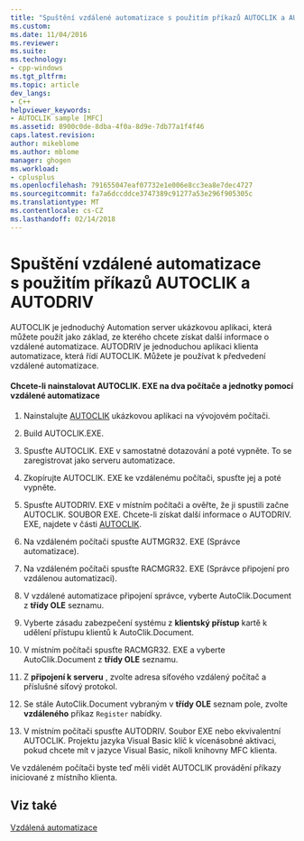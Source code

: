```yaml
---
title: "Spuštění vzdálené automatizace s použitím příkazů AUTOCLIK a AUTODRIV | Microsoft Docs"
ms.custom: 
ms.date: 11/04/2016
ms.reviewer: 
ms.suite: 
ms.technology:
- cpp-windows
ms.tgt_pltfrm: 
ms.topic: article
dev_langs:
- C++
helpviewer_keywords:
- AUTOCLIK sample [MFC]
ms.assetid: 8900c0de-8dba-4f0a-8d9e-7db77a1f4f46
caps.latest.revision: 
author: mikeblome
ms.author: mblome
manager: ghogen
ms.workload:
- cplusplus
ms.openlocfilehash: 791655047eaf07732e1e006e8cc3ea8e7dec4727
ms.sourcegitcommit: fa7a6dccddce3747389c91277a53e296f905305c
ms.translationtype: MT
ms.contentlocale: cs-CZ
ms.lasthandoff: 02/14/2018
---
```

# <a name="running-remote-automation-using-autoclik-and-autodriv"></a>Spuštění vzdálené automatizace s použitím příkazů AUTOCLIK a AUTODRIV
AUTOCLIK je jednoduchý Automation server ukázkovou aplikaci, která můžete použít jako základ, ze kterého chcete získat další informace o vzdálené automatizace. AUTODRIV je jednoduchou aplikaci klienta automatizace, která řídí AUTOCLIK. Můžete je používat k předvedení vzdálené automatizace.  
  
#### <a name="to-install-autoclikexe-on-two-machines-and-drive-it-using-remote-automation"></a>Chcete-li nainstalovat AUTOCLIK. EXE na dva počítače a jednotky pomocí vzdálené automatizace  
  
1.  Nainstalujte [AUTOCLIK](../visual-cpp-samples.md) ukázkovou aplikaci na vývojovém počítači.  
  
2.  Build AUTOCLIK.EXE.  
  
3.  Spusťte AUTOCLIK. EXE v samostatné dotazování a poté vypněte. To se zaregistrovat jako serveru automatizace.  
  
4.  Zkopírujte AUTOCLIK. EXE ke vzdálenému počítači, spusťte jej a poté vypněte.  
  
5.  Spusťte AUTODRIV. EXE v místním počítači a ověřte, že ji spustili začne AUTOCLIK. SOUBOR EXE. Chcete-li získat další informace o AUTODRIV. EXE, najdete v části [AUTOCLIK](../visual-cpp-samples.md).  
  
6.  Na vzdáleném počítači spusťte AUTMGR32. EXE (Správce automatizace).  
  
7.  Na vzdáleném počítači spusťte RACMGR32. EXE (Správce připojení pro vzdálenou automatizaci).  
  
8.  V vzdálené automatizace připojení správce, vyberte AutoClik.Document z **třídy OLE** seznamu.  
  
9. Vyberte zásadu zabezpečení systému z **klientský přístup** kartě k udělení přístupu klientů k AutoClik.Document.  
  
10. V místním počítači spusťte RACMGR32. EXE a vyberte AutoClik.Document z **třídy OLE** seznamu.  
  
11. Z **připojení k serveru** , zvolte adresa síťového vzdálený počítač a příslušné síťový protokol.  
  
12. Se stále AutoClik.Document vybraným v **třídy OLE** seznam pole, zvolte **vzdáleného** příkaz `Register` nabídky.  
  
13. V místním počítači spusťte AUTODRIV. Soubor EXE nebo ekvivalentní AUTOCLIK. Projektu jazyka Visual Basic klíč k vícenásobné aktivaci, pokud chcete mít v jazyce Visual Basic, nikoli knihovny MFC klienta.  
  
 Ve vzdáleném počítači byste teď měli vidět AUTOCLIK provádění příkazy iniciované z místního klienta.  
  
## <a name="see-also"></a>Viz také  
 [Vzdálená automatizace](../mfc/remote-automation.md)

